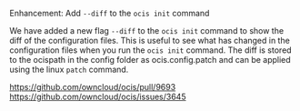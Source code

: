 Enhancement: Add `--diff` to the `ocis init` command

We have added a new flag `--diff` to the `ocis init` command to show the diff of the configuration files.
This is useful to see what has changed in the configuration files when you run the `ocis init` command.
The diff is stored to the ocispath in the config folder as ocis.config.patch and can be applied using the
linux `patch` command.

https://github.com/owncloud/ocis/pull/9693
https://github.com/owncloud/ocis/issues/3645
